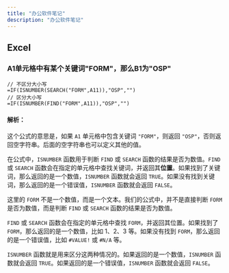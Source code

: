 ```yaml
---
title: "办公软件笔记"
description: "办公软件笔记"
---
```


## Excel

### A1单元格中有某个关键词"FORM"，那么B1为"OSP"

```
// 不区分大小写
=IF(ISNUMBER(SEARCH("FORM",A11)),"OSP","")
// 区分大小写
=IF(ISNUMBER(FIND("FORM",A11)),"OSP","")
```

#### 解析：

这个公式的意思是，如果 `A1` 单元格中包含关键词 `"FORM"`，则返回 `"OSP"`，否则返回空字符串。后面的空字符串也可以定义其他的值。

在公式中，`ISNUMBER` 函数用于判断 `FIND` 或 `SEARCH` 函数的结果是否为数值。`FIND` 或 `SEARCH` 函数会在指定的单元格中查找关键词，并返回其**位置**。如果找到了关键词，那么返回的是一个数值，`ISNUMBER` 函数就会返回 `TRUE`。如果没有找到关键词，那么返回的是一个错误值，`ISNUMBER` 函数就会返回 `FALSE`。

这里的 `FORM` 不是一个数值，而是一个文本。我们的公式中，并不是直接判断 `FORM` 是否为数值，而是判断 `FIND` 或 `SEARCH` 函数的结果是否为数值。

`FIND` 或 `SEARCH` 函数会在指定的单元格中查找 `FORM`，并返回其位置。如果找到了 `FORM`，那么返回的是一个数值，比如 1、2、3 等。如果没有找到 `FORM`，那么返回的是一个错误值，比如 `#VALUE!` 或 `#N/A` 等。

`ISNUMBER` 函数就是用来区分这两种情况的。如果返回的是一个数值，`ISNUMBER` 函数就会返回 `TRUE`。如果返回的是一个错误值，`ISNUMBER` 函数就会返回 `FALSE`。

